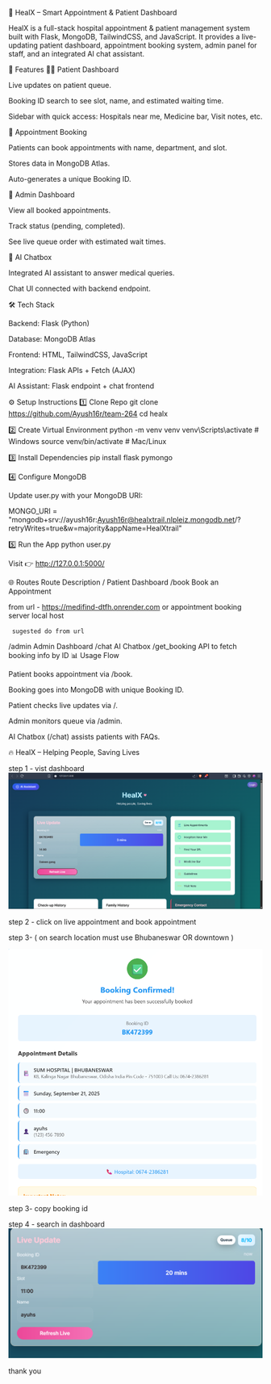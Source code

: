 🏥 HealX – Smart Appointment & Patient Dashboard

HealX is a full-stack hospital appointment & patient management system built with Flask, MongoDB, TailwindCSS, and JavaScript.
It provides a live-updating patient dashboard, appointment booking system, admin panel for staff, and an integrated AI chat assistant.

🚀 Features
👨‍⚕️ Patient Dashboard

Live updates on patient queue.

Booking ID search to see slot, name, and estimated waiting time.

Sidebar with quick access: Hospitals near me, Medicine bar, Visit notes, etc.

📅 Appointment Booking

Patients can book appointments with name, department, and slot.

Stores data in MongoDB Atlas.

Auto-generates a unique Booking ID.

🔑 Admin Dashboard

View all booked appointments.

Track status (pending, completed).

See live queue order with estimated wait times.

🤖 AI Chatbox

Integrated AI assistant to answer medical queries.

Chat UI connected with backend endpoint.

🛠️ Tech Stack

Backend: Flask (Python)

Database: MongoDB Atlas

Frontend: HTML, TailwindCSS, JavaScript

Integration: Flask APIs + Fetch (AJAX)

AI Assistant: Flask endpoint + chat frontend



⚙️ Setup Instructions
1️⃣ Clone Repo
git clone https://github.com/Ayush16r/team-264
cd healx

2️⃣ Create Virtual Environment
python -m venv venv
venv\Scripts\activate   # Windows
source venv/bin/activate # Mac/Linux

3️⃣ Install Dependencies
pip install flask pymongo

4️⃣ Configure MongoDB

Update user.py with your MongoDB URI:

MONGO_URI = "mongodb+srv://ayush16r:Ayush16r@healxtrail.nlpleiz.mongodb.net/?retryWrites=true&w=majority&appName=HealXtrail"

5️⃣ Run the App
python user.py


Visit 👉 http://127.0.0.1:5000/

🌐 Routes
Route	Description
/	Patient Dashboard
/book	Book an Appointment

from url - https://medifind-dtfh.onrender.com 
   or 
   appointment booking server local host
     
     sugested do from url 

/admin	Admin Dashboard
/chat	AI Chatbox
/get_booking	API to fetch booking info by ID
📊 Usage Flow

Patient books appointment via /book.

Booking goes into MongoDB with unique Booking ID.

Patient checks live updates via /.

Admin monitors queue via /admin.

AI Chatbox (/chat) assists patients with FAQs.


🔥 HealX – Helping People, Saving Lives


step 1 - vist dashboard 
![alt text](image.png)

step 2 - click on live appointment 
                and book appointment 

 step 3-            ( on search location must use 
                      Bhubaneswar OR downtown )

                     
![alt text](image-1.png)
                     
step 3-              copy booking id


 step 4 -           search in dashboard
 ![alt text](image-2.png)



 thank you  
